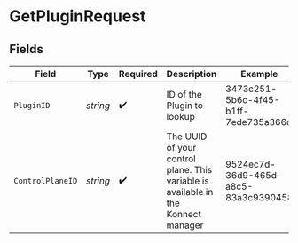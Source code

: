 # GetPluginRequest


## Fields

| Field                                                                             | Type                                                                              | Required                                                                          | Description                                                                       | Example                                                                           |
| --------------------------------------------------------------------------------- | --------------------------------------------------------------------------------- | --------------------------------------------------------------------------------- | --------------------------------------------------------------------------------- | --------------------------------------------------------------------------------- |
| `PluginID`                                                                        | *string*                                                                          | :heavy_check_mark:                                                                | ID of the Plugin to lookup                                                        | 3473c251-5b6c-4f45-b1ff-7ede735a366d                                              |
| `ControlPlaneID`                                                                  | *string*                                                                          | :heavy_check_mark:                                                                | The UUID of your control plane. This variable is available in the Konnect manager | 9524ec7d-36d9-465d-a8c5-83a3c9390458                                              |